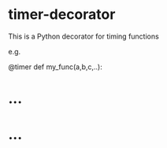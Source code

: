 # timer-decorator

This is a Python decorator for timing functions

e.g.

@timer
def my_func(a,b,c,..):
  # ...
  # ...
